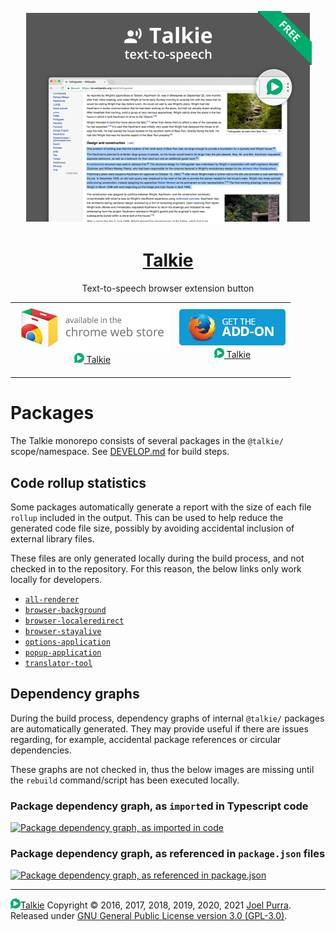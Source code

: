 <p align="center">
  <a href="https://joelpurra.com/projects/talkie/"><img src="./shared-resources/src/resources/tile/free/920x680/2017-08-22.png" alt="Talkie logotype, a speech bubble with a play button inside" width="460" height="340" border="0" /></a>
</p>
<h1 align="center">
  <a href="https://joelpurra.com/projects/talkie/">Talkie</a>
</h1>
<p align="center">
  Text-to-speech browser extension button
</p>
<table>
  <tr>
    <td align="center">
      <a href="https://chrome.google.com/webstore/detail/enfbcfmmdpdminapkflljhbfeejjhjjk"><img src="./shared-resources/src/resources/chrome-web-store/ChromeWebStore_Badge_v2_496x150.png" alt="Talkie is available for installation from Chrome Web Store" width="248" height="75" border="0" /><br /><img src="./shared-resources/src/resources/icon/free/icon-play/icon-32x32.png" alt="Talkie play button" width="16" height="16" border="0" /> Talkie</a><br />&nbsp;
    </td>
    <td align="center">
      <a href="https://addons.mozilla.org/en-US/firefox/addon/talkie/"><img src="./shared-resources/src/resources/firefox-amo/AMO-button_1.png" alt="Talkie is available for installation from Chrome Web Store" width="172" height="60" border="0" /><br /><img src="./shared-resources/src/resources/icon/free/icon-play/icon-32x32.png" alt="Talkie play button" width="16" height="16" border="0" /> Talkie</a><br />&nbsp;
    </td>
  </tr>
</table>

# Packages

The Talkie monorepo consists of several packages in the `@talkie/` scope/namespace. See [DEVELOP.md](../../DEVELOP.md) for build steps.

## Code rollup statistics

Some packages automatically generate a report with the size of each file `rollup` included in the output. This can be used to help reduce the generated code file size, possibly by avoiding accidental inclusion of external library files.

These files are only generated locally during the build process, and not checked in to the repository. For this reason, the below links only work locally for developers.

- [`all-renderer`](./packages/all-renderer/dist/metadata/stats.html)
- [`browser-background`](./packages/browser-background/dist/metadata/stats.html)
- [`browser-localeredirect`](./packages/browser-localeredirect/dist/metadata/stats.html)
- [`browser-stayalive`](./packages/browser-stayalive/dist/metadata/stats.html)
- [`options-application`](./packages/options-application/dist/metadata/stats.html)
- [`popup-application`](./packages/popup-application/dist/metadata/stats.html)
- [`translator-tool`](./packages/translator-tool/dist/metadata/stats.html)

## Dependency graphs

During the build process, dependency graphs of internal `@talkie/` packages are automatically generated. They may provide useful if there are issues regarding, for example, accidental package references or circular dependencies.

These graphs are not checked in, thus the below images are missing until the `rebuild` command/script has been executed locally.

### Package dependency graph, as `import`ed in Typescript code

[![Package dependency graph, as imported in code](./talkie.packages.import.svg)](./talkie.packages.import.svg)

### Package dependency graph, as referenced in `package.json` files

[![Package dependency graph, as referenced in package.json](./talkie.packages.svg)](./talkie.packages.svg)

---

<a href="https://joelpurra.com/projects/talkie/"><img src="./shared-resources/src/resources/icon/free/icon-play/icon-32x32.png" alt="Talkie play button" width="16" height="16" border="0" />Talkie</a> Copyright &copy; 2016, 2017, 2018, 2019, 2020, 2021 [Joel Purra](https://joelpurra.com/). Released under [GNU General Public License version 3.0 (GPL-3.0)](https://www.gnu.org/licenses/gpl.html).
